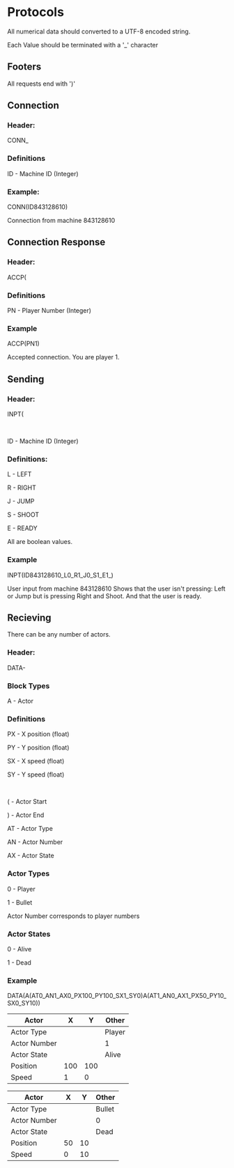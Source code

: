 # Protocols

All numerical data should converted to a UTF-8 encoded string.

Each Value should be terminated with a '_' character

## Footers
All requests end with ')'


## Connection

### Header: 
CONN_

### Definitions
ID - Machine ID (Integer)

### Example:
CONN(ID843128610)

Connection from machine 843128610

## Connection Response

### Header:
ACCP(

### Definitions
PN - Player Number (Integer)

### Example
ACCP(PN1)

Accepted connection. You are player 1.

## Sending

### Header: 
INPT(

<br>

ID - Machine ID (Integer)


### Definitions:

L - LEFT

R - RIGHT

J - JUMP

S - SHOOT

E - READY

All are boolean values.


### Example

INPT(ID843128610_L0_R1_J0_S1_E1_)

User input from machine 843128610
Shows that the user isn't pressing: Left or Jump but is pressing Right and Shoot. And that the user is ready.

## Recieving

There can be any number of actors.

### Header:
DATA-

### Block Types
A - Actor

### Definitions
PX - X position (float)

PY - Y position (float)

SX - X speed (float)

SY - Y speed (float)

<br>

( - Actor Start

) - Actor End

AT - Actor Type

AN - Actor Number

AX - Actor State

### Actor Types
0 - Player

1 - Bullet

Actor Number corresponds to player numbers

### Actor States

0 - Alive

1 - Dead

### Example

DATA(A(AT0_AN1_AX0_PX100_PY100_SX1_SY0)A(AT1_AN0_AX1_PX50_PY10_SX0_SY10))

| Actor     | X   | Y   | Other  |
|--------------|-----|-----|--------|
| Actor Type   |     |     | Player |
| Actor Number |     |     | 1 |
| Actor State |     |     | Alive |
| Position     | 100 | 100 |        |
| Speed        | 1   | 0   |        |

| Actor     | X  | Y  | Other  |
|--------------|----|----|--------|
| Actor Type   |    |    | Bullet |
| Actor Number |    |    | 0      |
| Actor State |     |     | Dead |
| Position     | 50 | 10 |        |
| Speed        | 0  | 10 |        |